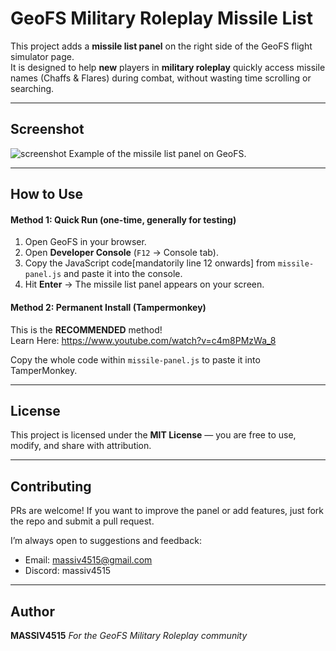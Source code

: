 # GeoFS Military Roleplay Missile List

This project adds a **missile list panel** on the right side of the GeoFS flight simulator page.  
It is designed to help **new** players in **military roleplay** quickly access missile names (Chaffs & Flares) during combat, without wasting time scrolling or searching.

---

## Screenshot
![screenshot](https://github.com/user-attachments/assets/594d4cfe-8ec0-4990-b783-7e46a03eae76)
Example of the missile list panel on GeoFS.

---

## How to Use

####  Method 1: Quick Run (one-time, generally for testing)
1. Open GeoFS in your browser.  
2. Open **Developer Console** (`F12` → Console tab).  
3. Copy the JavaScript code[mandatorily line 12 onwards] from `missile-panel.js` and paste it into the console.  
4. Hit **Enter** → The missile list panel appears on your screen.

####  Method 2: Permanent Install (Tampermonkey)
This is the **RECOMMENDED** method!   
Learn Here: https://www.youtube.com/watch?v=c4m8PMzWa_8   

Copy the whole code within `missile-panel.js` to paste it into TamperMonkey.  

---

## License
This project is licensed under the **MIT License** — you are free to use, modify, and share with attribution.  

---

## Contributing
PRs are welcome! 
If you want to improve the panel or add features, just fork the repo and submit a pull request.

I’m always open to suggestions and feedback:  
- Email: massiv4515@gmail.com 
- Discord: massiv4515

---

## Author
**MASSIV4515**
_For the GeoFS Military Roleplay community_
